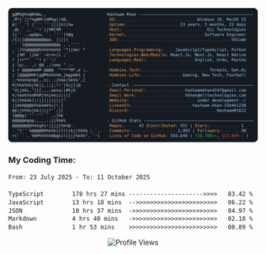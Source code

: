 <a href="https://github.com/HashaamKhan19/HashaamKhan19">
  <picture>
    <source media="(prefers-color-scheme: dark)" srcset="https://raw.githubusercontent.com/HashaamKhan19/HashaamKhan19/main/dark_mode.svg">
    <img alt="Hashaam Khan's GitHub Profile README" src="https://raw.githubusercontent.com/HashaamKhan19/HashaamKhan19/main/dark_mode.svg">
  </picture>
</a>

<h3>My Coding Time:</h1>
<!--START_SECTION:waka-->

```txt
From: 23 July 2025 - To: 11 October 2025

TypeScript        178 hrs 27 mins --------------------->>>>   83.42 %
JavaScript        13 hrs 18 mins  -->>>>>>>>>>>>>>>>>>>>>>>   06.22 %
JSON              10 hrs 37 mins  ->>>>>>>>>>>>>>>>>>>>>>>>   04.97 %
Markdown          4 hrs 40 mins   ->>>>>>>>>>>>>>>>>>>>>>>>   02.18 %
Bash              1 hr 53 mins    >>>>>>>>>>>>>>>>>>>>>>>>>   00.89 %
```

<!--END_SECTION:waka-->

<p align="center">
  <img src="https://komarev.com/ghpvc/?username=HashaamKhan19&color=grey&style=for-the-badge&abbreviated=true" alt="Profile Views"/>
</p>
